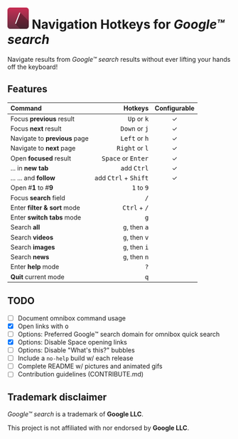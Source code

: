 # ![Logo](dist/chrome-extension/assets/icon-48.png "Logo") Navigation Hotkeys for _Google™ search_

Navigate results from _Google™ search_ results without ever lifting your hands off the keyboard!

## Features

| Command                                         |                                Hotkeys | Configurable |
| :---------------------------------------------- | -------------------------------------: | :----------: |
| Focus <strong>previous</strong> result          |          <kbd>Up</kbd> or <kbd>k</kbd> |       ✓      |
| Focus <strong>next</strong> result              |        <kbd>Down</kbd> or <kbd>j</kbd> |       ✓      |
| Navigate to <strong>previous</strong> page      |        <kbd>Left</kbd> or <kbd>h</kbd> |       ✓      |
| Navigate to <strong>next</strong> page          |       <kbd>Right</kbd> or <kbd>l</kbd> |       ✓      |
| Open <strong>focused</strong> result            |   <kbd>Space</kbd> or <kbd>Enter</kbd> |       ✓      |
| ... in <strong>new tab</strong>                 |                    add <kbd>Ctrl</kbd> |       ✓      |
| ... ... and <strong>follow</strong>             | add <kbd>Ctrl</kbd> + <kbd>Shift</kbd> |       ✓      |
| Open #<strong>1</strong> to #<strong>9</strong> |           <kbd>1</kbd> to <kbd>9</kbd> |              |
| Focus <strong>search</strong> field             |                           <kbd>/</kbd> |              |
| Enter <strong>filter & sort</strong> mode       |         <kbd>Ctrl</kbd> + <kbd>/</kbd> |              |
| Enter <strong>switch tabs</strong> mode         |                           <kbd>g</kbd> |              |
| Search <strong>all</strong>                     |        <kbd>g</kbd>, then <kbd>a</kbd> |              |
| Search <strong>videos</strong>                  |        <kbd>g</kbd>, then <kbd>v</kbd> |              |
| Search <strong>images</strong>                  |        <kbd>g</kbd>, then <kbd>i</kbd> |              |
| Search <strong>news</strong>                    |        <kbd>g</kbd>, then <kbd>n</kbd> |              |
| Enter <strong>help</strong> mode                |                           <kbd>?</kbd> |              |
| <strong>Quit</strong> current mode              |                           <kbd>q</kbd> |              |

## TODO

-   [ ] Document omnibox command usage
-   [x] Open links with <kbd>o</kbd>
-   [ ] Options: Preferred Google™ search domain for omnibox quick search
-   [x] Options: Disable Space opening links
-   [ ] Options: Disable "What's this?" bubbles
-   [ ] Include a `no-help` build w/ each release
-   [ ] Complete README w/ pictures and animated gifs
-   [ ] Contribution guidelines (CONTRIBUTE.md)

## Trademark disclaimer

_Google™ search_ is a trademark of **Google LLC**.

This project is not affiliated with nor endorsed by **Google LLC**.

